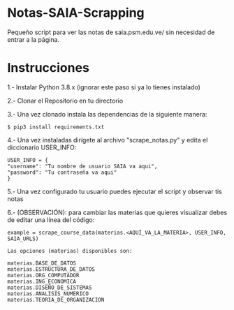 # Notas-SAIA-Scrapping
Pequeño script para ver las notas de saia.psm.edu.ve/ sin necesidad de entrar a la página.

# Instrucciones

1.- Instalar Python 3.8.x (ignorar este paso si ya lo tienes instalado)

2.- Clonar el Repositorio en tu directorio

3.- Una vez clonado instala las dependencias de la siguiente manera:
    
    $ pip3 install requirements.txt

4.- Una vez instaladas dirígete al archivo "scrape_notas.py" y edita el diccionario USER_INFO:
  
    USER_INFO = {
    "username": "Tu nombre de usuario SAIA va aqui",
    "password": "Tu contraseña va aqui"
    }

5.- Una vez configurado tu usuario puedes ejecutar el script y observar tis notas

6.- (OBSERVACIÓN): para cambiar las materias que quieres visualizar debes de editar una línea del código:

    example = scrape_course_data(materias.<AQUÍ_VA_LA_MATERIA>, USER_INFO, SAIA_URLS)
    
    Las opciones (materias) disponibles son:
    
    materias.BASE_DE_DATOS
    materias.ESTRUCTURA_DE_DATOS
    materias.ORG_COMPUTADOR
    materias.ING_ECONOMICA
    materias.DISEÑO_DE_SISTEMAS
    materias.ANALISIS_NUMERICO
    materias.TEORIA_DE_ORGANIZACION
